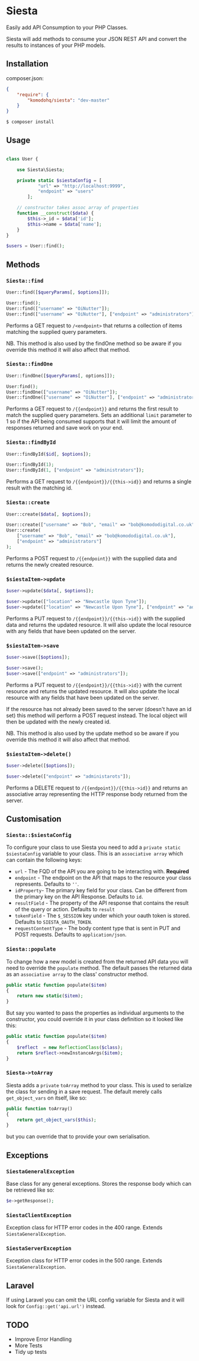 # Siesta

Easily add API Consumption to your PHP Classes.

Siesta will add methods to consume your JSON REST API and convert the results to instances of your
PHP models.

## Installation

composer.json:

``` json
{
    "require": {
        "komodohq/siesta": "dev-master"
    }
}
```

```
$ composer install
```

## Usage

``` php

class User {

    use Siesta\Siesta;

    private static $siestaConfig = [
            "url" => "http://localhost:9999",
            "endpoint" => "users"
        ];

    // constructor takes assoc array of properties
    function __construct($data) {
        $this->_id = $data['id'];
        $this->name = $data['name'];
    }
}

$users = User::find();

```

## Methods

### `Siesta::find`

``` php
User::find([$queryParams[, $options]]);

User::find();
User::find(["username" => "OiNutter"]);
User::find(["username" => "OiNutter"], ["endpoint" => "administrators"]);
```

Performs a GET request to `/<endpoint>` that returns a collection of items matching the supplied
query parameters.

NB. This method is also used by the findOne method so be aware if you override this method it will
also affect that method.

### `Siesta::findOne`

``` php
User::findOne([$queryParams[, options]]);

User:find();
User::findOne(["username" => "OiNutter"]);
User::findOne(["username" => "OiNutter"], ["endpoint" => "administrators"]);
```

Performs a GET request to `/{{endpoint}}` and returns the first result to match the supplied query parameters. Sets an
additional `limit` parameter to 1 so if the API being consumed supports that it will limit the amount
of responses returned and save work on your end.

### `Siesta::findById`

``` php
User::findById($id[, $options]);

User::findById(1);
User::findById(1, ["endpoint" => "administrators"]);
```

Performs a GET request to `/{{endpoint}}/{{this->id}}` and returns a single result with the matching id.

### `Siesta::create`

``` php
User::create($data[, $options]);

User::create(["username" => "Bob", "email" => "bob@komododigital.co.uk"]);
User::create(
    ["username" => "Bob", "email" => "bob@komododigital.co.uk"],
    ["endpoint" => "administrators"]
);
```

Performs a POST request to `/{{endpoint}}` with the supplied data and returns the newly created resource.

### `$siestaItem->update`

``` php
$user->update($data[, $options]);

$user->update(["location" => "Newcastle Upon Tyne"]);
$user->update(["location" => "Newcastle Upon Tyne"], ["endpoint" => "administrators"]);
```

Performs a PUT request to `/{{endpoint}}/{{this->id}}` with the supplied data and returns the updated
resource. It will also update the local resource with any fields that have been updated on the server.

### `$siestaItem->save`

``` php
$user->save([$options]);

$user->save();
$user->save(["endpoint" => "administrators"]);
```

Performs a PUT request to `/{{endpoint}}/{{this->id}}` with the current resource and returns the
updated resource. It will also update the local resource with any fields that have been updated on
the server.

If the resource has not already been saved to the server (doesn't have an id set) this method will
perform a POST request instead. The local object will then be updated with the newly created id.

NB. This method is also used by the update method so be aware if you override this method it will
also affect that method.

### `$siestaItem->delete()`

``` php
$user->delete([$options]);

$user->delete(["endpoint" => "administarots"]);
```

Performs a DELETE request to `/{{endpoint}}/{{this->id}}` and returns an associative array representing
the HTTP response body returned from the server.


## Customisation

### `Siesta::$siestaConfig`

To configure your class to use Siesta you need to add a `private static $siestaConfig` variable to
your class. This is an `associative array` which can contain the following keys:

* `url` - The FQD of the API you are going to be interacting with. **Required**
* `endpoint` - The endpoint on the API that maps to the resource your class represents. Defaults to
    `''`.
* `idProperty`- The primary key field for your class. Can be different from the primary key on the
    API Response. Defaults to `id`.
* `resultField` - The property of the API response that contains the result of the query or action.
    Defaults to `result`
* `tokenField` - The `$_SESSION` key under which your oauth token is stored. Defaults to
    `SIESTA_OAUTH_TOKEN`.
* `requestContentType` - The body content type that is sent in PUT and POST requests. Defaults to
    `application/json`.


### `Siesta::populate`

To change how a new model is created from the returned API data you will need to override the
`populate` method. The default passes the returned data as an `associative array` to the class'
constructor method.

``` php
public static function populate($item)
{
    return new static($item);
}
```

But say you wanted to pass the properties as individual arguments to the constructor, you could
override it in your class definition so it looked like this:

```php
public static function populate($item)
{
    $reflect  = new ReflectionClass($class);
    return $reflect->newInstanceArgs($item);
}
```


### `Siesta->toArray`

Siesta adds a `private` `toArray` method to your class. This is used to serialize the class for
sending in a save request. The default merely calls `get_object_vars` on itself, like so:

``` php
public function toArray()
{
    return get_object_vars($this);
}
```

but you can override that to provide your own serialisation.

## Exceptions

### `SiestaGeneralException`

Base class for any general exceptions. Stores the response body which can be retrieved like so:

``` php
$e->getResponse();
```

### `SiestaClientException`

Exception class for HTTP error codes in the 400 range. Extends `SiestaGeneralException`.

### `SiestaServerException`

Exception class for HTTP error codes in the 500 range. Extends `SiestaGeneralException`.


## Laravel

If using Laravel you can omit the URL config variable for Siesta and it will look for
`Config::get('api.url')` instead.

## TODO

* Improve Error Handling
* More Tests
* Tidy up tests
